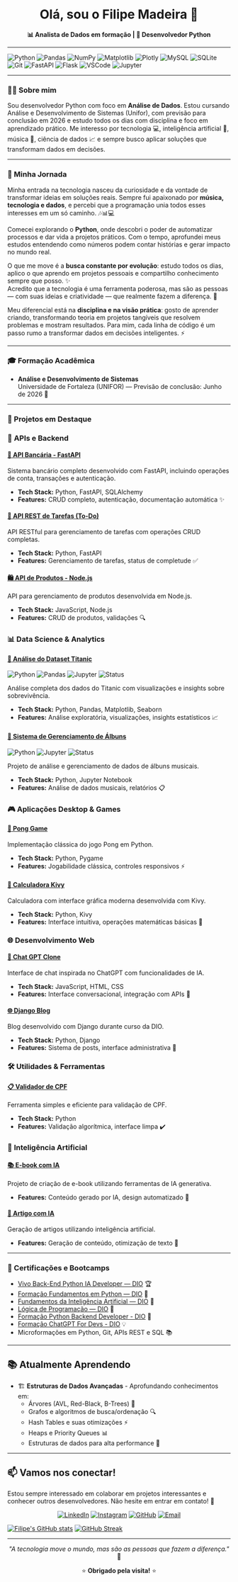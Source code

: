 <h1 align="center">Olá, sou o Filipe Madeira 👋</h1>

<p align="center">
  <strong>📊 Analista de Dados em formação | 🐍 Desenvolvedor Python</strong>  
</p>

---

![Python](https://img.shields.io/badge/Python-3776AB?style=for-the-badge&logo=python&logoColor=white)
![Pandas](https://img.shields.io/badge/Pandas-150458?style=for-the-badge&logo=pandas&logoColor=white)
![NumPy](https://img.shields.io/badge/Numpy-013243?style=for-the-badge&logo=numpy&logoColor=white)
![Matplotlib](https://img.shields.io/badge/Matplotlib-11557C?style=for-the-badge&logo=matplotlib&logoColor=white)
![Plotly](https://img.shields.io/badge/Plotly-3F4F75?style=for-the-badge&logo=plotly&logoColor=white)
![MySQL](https://img.shields.io/badge/MySQL-00000F?style=for-the-badge&logo=mysql&logoColor=white)
![SQLite](https://img.shields.io/badge/SQLite-07405E?style=for-the-badge&logo=sqlite&logoColor=white)
![Git](https://img.shields.io/badge/Git-F05032?style=for-the-badge&logo=git&logoColor=white)
![FastAPI](https://img.shields.io/badge/FastAPI-009688?style=for-the-badge&logo=fastapi&logoColor=white)
![Flask](https://img.shields.io/badge/Flask-000000?style=for-the-badge&logo=flask&logoColor=white)
![VSCode](https://img.shields.io/badge/VSCode-007ACC?style=for-the-badge&logo=visual-studio-code&logoColor=white)
![Jupyter](https://img.shields.io/badge/Jupyter-F37626?style=for-the-badge&logo=jupyter&logoColor=white)

---

### 👨‍💻 Sobre mim

Sou desenvolvedor Python com foco em **Análise de Dados**. Estou cursando Análise e Desenvolvimento de Sistemas (Unifor), com previsão para conclusão em 2026 e estudo todos os dias com disciplina e foco em aprendizado prático. Me interesso por tecnologia 💻, inteligência artificial 🤖, música 🎵, ciência de dados 📈 e sempre busco aplicar soluções que transformam dados em decisões.

---

### 🚀 Minha Jornada

Minha entrada na tecnologia nasceu da curiosidade e da vontade de transformar ideias em soluções reais. Sempre fui apaixonado por **música, tecnologia e dados**, e percebi que a programação unia todos esses interesses em um só caminho. 🎶📊💻

Comecei explorando o **Python**, onde descobri o poder de automatizar processos e dar vida a projetos práticos. Com o tempo, aprofundei meus estudos entendendo como números podem contar histórias e gerar impacto no mundo real.  

O que me move é a **busca constante por evolução**: estudo todos os dias, aplico o que aprendo em projetos pessoais e compartilho conhecimento sempre que posso. ✨  
Acredito que a tecnologia é uma ferramenta poderosa, mas são as pessoas — com suas ideias e criatividade — que realmente fazem a diferença. 🌟  

Meu diferencial está na **disciplina e na visão prática**: gosto de aprender criando, transformando teoria em projetos tangíveis que resolvem problemas e mostram resultados. Para mim, cada linha de código é um passo rumo a transformar dados em decisões inteligentes. ⚡  

---


### 🎓 Formação Acadêmica

- **Análise e Desenvolvimento de Sistemas**  
  Universidade de Fortaleza (UNIFOR) — Previsão de conclusão: Junho de 2026 🎯

---

### 📂 Projetos em Destaque

### 🏦 **APIs e Backend**

#### [🔗 API Bancária - FastAPI](https://github.com/FilipeMadeira13/api-bancaria-fastapi)
Sistema bancário completo desenvolvido com FastAPI, incluindo operações de conta, transações e autenticação.
- **Tech Stack:** Python, FastAPI, SQLAlchemy
- **Features:** CRUD completo, autenticação, documentação automática ✨

#### [📝 API REST de Tarefas (To-Do)](https://github.com/FilipeMadeira13/API_REST_Tarefas_-To-Do-)
API RESTful para gerenciamento de tarefas com operações CRUD completas.
- **Tech Stack:** Python, FastAPI
- **Features:** Gerenciamento de tarefas, status de completude ✅

#### [🛍️ API de Produtos - Node.js](https://github.com/FilipeMadeira13/nodejs-products-api)
API para gerenciamento de produtos desenvolvida em Node.js.
- **Tech Stack:** JavaScript, Node.js
- **Features:** CRUD de produtos, validações 🔍

### 📊 **Data Science & Analytics**

#### [🚢 Análise do Dataset Titanic](https://github.com/FilipeMadeira13/Titanic-Data-Analysis)
![Python](https://img.shields.io/badge/Python-3.9+-blue?style=flat-square&logo=python)
![Pandas](https://img.shields.io/badge/Pandas-Latest-purple?style=flat-square&logo=pandas)
![Jupyter](https://img.shields.io/badge/Jupyter-Notebook-orange?style=flat-square&logo=jupyter)
![Status](https://img.shields.io/badge/Status-Completed-success?style=flat-square)

Análise completa dos dados do Titanic com visualizações e insights sobre sobrevivência.
- **Tech Stack:** Python, Pandas, Matplotlib, Seaborn
- **Features:** Análise exploratória, visualizações, insights estatísticos 📈

#### [🎵 Sistema de Gerenciamento de Álbuns](https://github.com/FilipeMadeira13/music-album-system-project)
![Python](https://img.shields.io/badge/Python-3.8+-blue?style=flat-square&logo=python)
![Jupyter](https://img.shields.io/badge/Jupyter-Notebook-orange?style=flat-square&logo=jupyter)
![Status](https://img.shields.io/badge/Status-Active-brightgreen?style=flat-square)

Projeto de análise e gerenciamento de dados de álbuns musicais.
- **Tech Stack:** Python, Jupyter Notebook
- **Features:** Análise de dados musicais, relatórios 📋

### 🎮 **Aplicações Desktop & Games**

#### [🏓 Pong Game](https://github.com/FilipeMadeira13/pong_game)
Implementação clássica do jogo Pong em Python.
- **Tech Stack:** Python, Pygame
- **Features:** Jogabilidade clássica, controles responsivos ⚡

#### [🧮 Calculadora Kivy](https://github.com/FilipeMadeira13/calculadora_kivy)
Calculadora com interface gráfica moderna desenvolvida com Kivy.
- **Tech Stack:** Python, Kivy
- **Features:** Interface intuitiva, operações matemáticas básicas 🔢

### 🌐 **Desenvolvimento Web**

#### [🤖 Chat GPT Clone](https://github.com/FilipeMadeira13/chat-gpt-clone)
Interface de chat inspirada no ChatGPT com funcionalidades de IA.
- **Tech Stack:** JavaScript, HTML, CSS
- **Features:** Interface conversacional, integração com APIs 💬

#### [🌐 Django Blog](https://github.com/FilipeMadeira13/mysite_dj_dio)
Blog desenvolvido com Django durante curso da DIO.
- **Tech Stack:** Python, Django
- **Features:** Sistema de posts, interface administrativa 📝

### 🛠️ **Utilidades & Ferramentas**

#### [📋 Validador de CPF](https://github.com/FilipeMadeira13/simple_cpf_validator)
Ferramenta simples e eficiente para validação de CPF.
- **Tech Stack:** Python
- **Features:** Validação algorítmica, interface limpa ✔️

### 🤖 **Inteligência Artificial**

#### [📚 E-book com IA](https://github.com/FilipeMadeira13/ebook-with-ia)
Projeto de criação de e-book utilizando ferramentas de IA generativa.
- **Features:** Conteúdo gerado por IA, design automatizado 🎨

#### [📰 Artigo com IA](https://github.com/FilipeMadeira13/artigo-ai)
Geração de artigos utilizando inteligência artificial.
- **Features:** Geração de conteúdo, otimização de texto 📖

---

### 📜 Certificações e Bootcamps

- [Vivo Back-End Python IA Developer — DIO](https://web.dio.me/track/coding-future-vivo-python-ai-backend-developer) 🏆
- [Formação Fundamentos em Python — DIO](https://web.dio.me/track/formacao-python-fundamentals) 🐍
- [Fundamentos da Inteligência Artificial — DIO](https://web.dio.me/track/formacao-fundamentos-de-inteligencia-artificial) 🧠
- [Lógica de Programação — DIO](https://web.dio.me/track/formacao-logica-de-programacao) 💭
- [Formação Python Backend Developer - DIO](https://web.dio.me/track/formacao-python-backend-developer) 🔧
- [Formação ChatGPT For Devs - DIO](https://www.dio.me/curso-chat-gpt-for-devs?source=technologies-chatgpt&utm_campaign=Chat%20GPT) 💡
- Microformações em Python, Git, APIs REST e SQL 📚

---

## 📚 Atualmente Aprendendo

- 🏗️ **Estruturas de Dados Avançadas** - Aprofundando conhecimentos em:
  - Árvores (AVL, Red-Black, B-Trees) 🌳
  - Grafos e algoritmos de busca/ordenação 🔍
  - Hash Tables e suas otimizações ⚡
  - Heaps e Priority Queues 📊
  - Estruturas de dados para alta performance 🚀

---

## 📫 Vamos nos conectar!

Estou sempre interessado em colaborar em projetos interessantes e conhecer outros desenvolvedores. Não hesite em entrar em contato! 🤝

<div align="center">

[![LinkedIn](https://img.shields.io/badge/LinkedIn-0077B5?style=for-the-badge&logo=linkedin&logoColor=white)](https://www.linkedin.com/in/carlos-filipe-madeira-de-souza-16211922a)
[![Instagram](https://img.shields.io/badge/Instagram-E4405F?style=for-the-badge&logo=instagram&logoColor=white)](https://www.instagram.com/cfilipemadeira/)
[![GitHub](https://img.shields.io/badge/GitHub-100000?style=for-the-badge&logo=github&logoColor=white)](https://github.com/FilipeMadeira13)
[![Email](https://img.shields.io/badge/Email-D14836?style=for-the-badge&logo=gmail&logoColor=white)](mailto:cfilipemadeira@gmail.com)

</div>

[![Filipe's GitHub stats](https://github-readme-stats.vercel.app/api?username=FilipeMadeira13)](https://github.com/anuraghazra/github-readme-stats) [![GitHub Streak](https://streak-stats.demolab.com/?user=FilipeMadeira13)](https://git.io/streak-stats)

---
<div align="center">
  
*"A tecnologia move o mundo, mas são as pessoas que fazem a diferença."* 🌟

⭐️ **Obrigado pela visita!** ⭐️

</div>
